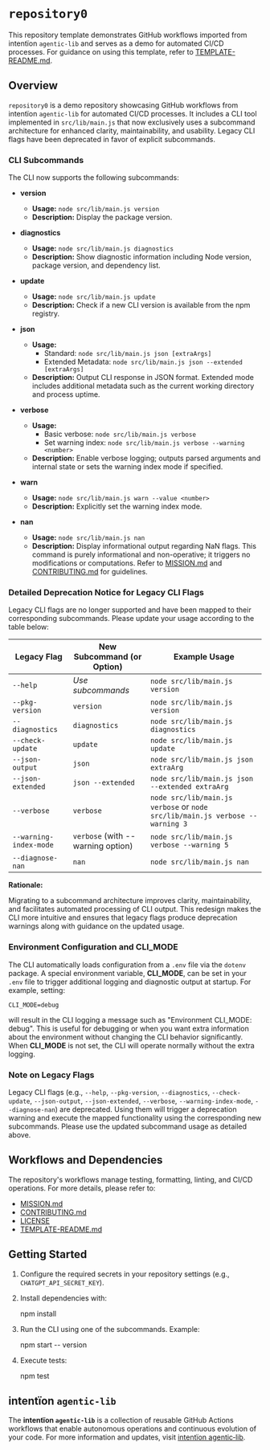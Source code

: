 # `repository0`

This repository template demonstrates GitHub workflows imported from intentïon `agentic‑lib` and serves as a demo for automated CI/CD processes. For guidance on using this template, refer to [TEMPLATE-README.md](https://github.com/xn-intenton-z2a/agentic-lib/blob/main/TEMPLATE-README.md).

## Overview

`repository0` is a demo repository showcasing GitHub workflows from intentïon `agentic‑lib` for automated CI/CD processes. It includes a CLI tool implemented in `src/lib/main.js` that now exclusively uses a subcommand architecture for enhanced clarity, maintainability, and usability. Legacy CLI flags have been deprecated in favor of explicit subcommands.

### CLI Subcommands

The CLI now supports the following subcommands:

- **version**
  - **Usage:** `node src/lib/main.js version`
  - **Description:** Display the package version.

- **diagnostics**
  - **Usage:** `node src/lib/main.js diagnostics`
  - **Description:** Show diagnostic information including Node version, package version, and dependency list.

- **update**
  - **Usage:** `node src/lib/main.js update`
  - **Description:** Check if a new CLI version is available from the npm registry.

- **json**
  - **Usage:**
    - Standard: `node src/lib/main.js json [extraArgs]`
    - Extended Metadata: `node src/lib/main.js json --extended [extraArgs]`
  - **Description:** Output CLI response in JSON format. Extended mode includes additional metadata such as the current working directory and process uptime.

- **verbose**
  - **Usage:**
    - Basic verbose: `node src/lib/main.js verbose`
    - Set warning index: `node src/lib/main.js verbose --warning <number>`
  - **Description:** Enable verbose logging; outputs parsed arguments and internal state or sets the warning index mode if specified.

- **warn**
  - **Usage:** `node src/lib/main.js warn --value <number>`
  - **Description:** Explicitly set the warning index mode.

- **nan**
  - **Usage:** `node src/lib/main.js nan`
  - **Description:** Display informational output regarding NaN flags. This command is purely informational and non-operative; it triggers no modifications or computations. Refer to [MISSION.md](./MISSION.md) and [CONTRIBUTING.md](./CONTRIBUTING.md) for guidelines.

### Detailed Deprecation Notice for Legacy CLI Flags

Legacy CLI flags are no longer supported and have been mapped to their corresponding subcommands. Please update your usage according to the table below:

| Legacy Flag           | New Subcommand (or Option)      | Example Usage                                             |
|-----------------------|---------------------------------|----------------------------------------------------------|
| `--help`              | *Use subcommands*               | `node src/lib/main.js version`                           |
| `--pkg-version`       | `version`                       | `node src/lib/main.js version`                           |
| `--diagnostics`       | `diagnostics`                   | `node src/lib/main.js diagnostics`                       |
| `--check-update`      | `update`                        | `node src/lib/main.js update`                            |
| `--json-output`       | `json`                          | `node src/lib/main.js json extraArg`                     |
| `--json-extended`     | `json --extended`               | `node src/lib/main.js json --extended extraArg`          |
| `--verbose`           | `verbose`                       | `node src/lib/main.js verbose` or `node src/lib/main.js verbose --warning 3` |
| `--warning-index-mode`| `verbose` (with --warning option)| `node src/lib/main.js verbose --warning 5`               |
| `--diagnose-nan`      | `nan`                           | `node src/lib/main.js nan`                               |

**Rationale:**

Migrating to a subcommand architecture improves clarity, maintainability, and facilitates automated processing of CLI output. This redesign makes the CLI more intuitive and ensures that legacy flags produce deprecation warnings along with guidance on the updated usage.

### Environment Configuration and CLI_MODE

The CLI automatically loads configuration from a `.env` file via the `dotenv` package. A special environment variable, **CLI_MODE**, can be set in your `.env` file to trigger additional logging and diagnostic output at startup. For example, setting:

```env
CLI_MODE=debug
```

will result in the CLI logging a message such as "Environment CLI_MODE: debug". This is useful for debugging or when you want extra information about the environment without changing the CLI behavior significantly. When **CLI_MODE** is not set, the CLI will operate normally without the extra logging.

### Note on Legacy Flags

Legacy CLI flags (e.g., `--help`, `--pkg-version`, `--diagnostics`, `--check-update`, `--json-output`, `--json-extended`, `--verbose`, `--warning-index-mode`, `--diagnose-nan`) are deprecated. Using them will trigger a deprecation warning and execute the mapped functionality using the corresponding new subcommands. Please use the updated subcommand usage as detailed above.

## Workflows and Dependencies

The repository's workflows manage testing, formatting, linting, and CI/CD operations. For more details, please refer to:

- [MISSION.md](./MISSION.md)
- [CONTRIBUTING.md](./CONTRIBUTING.md)
- [LICENSE](./LICENSE)
- [TEMPLATE-README.md](https://github.com/xn-intenton-z2a/agentic-lib/blob/main/TEMPLATE-README.md)

## Getting Started

1. Configure the required secrets in your repository settings (e.g., `CHATGPT_API_SECRET_KEY`).
2. Install dependencies with:

   npm install

3. Run the CLI using one of the subcommands. Example:

   npm start -- version

4. Execute tests:

   npm test

## intentïon `agentic‑lib`

The **intentïon `agentic‑lib`** is a collection of reusable GitHub Actions workflows that enable autonomous operations and continuous evolution of your code. For more information and updates, visit [intentïon agentic‑lib](https://github.com/xn-intenton-z2a/agentic-lib).
